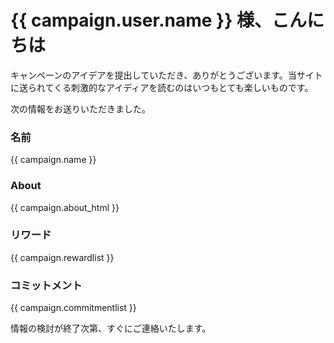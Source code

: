# {{ campaign.user.name }} 様、こんにちは

キャンペーンのアイデアを提出していただき、ありがとうございます。当サイトに送られてくる刺激的なアイディアを読むのはいつもとても楽しいものです。

次の情報をお送りいただきました。

### 名前

{{ campaign.name }}

### About

{{ campaign.about_html }}

### リワード

{{ campaign.rewardlist }}

### コミットメント

{{ campaign.commitmentlist }}

情報の検討が終了次第、すぐにご連絡いたします。
